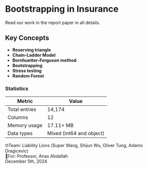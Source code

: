 # Bootstrapping in Insurance
Read our work in the report paper in all details.

## Key Concepts
- **Reserving triangle**
- **Chain-Ladder Model**
- **Bornhuetter-Ferguson method**
- **Bootstrapping**
- **Stress testing**
- **Random Forest**

### Statistics
| Metric          | Value         |
|-----------------|---------------|
| Total entries   | 14,174        |
| Columns         | 12            | 
| Memory usage    | 17.11+ MB      |
| Data types      | Mixed (int64 and object) |

🤓Team: Liability Lions (Super Wang, Shijun Wu, Oliver Tung, Adamo Dragicevic)  
🫡For: Professor, Anas Abdallah  
December 5th, 2024
